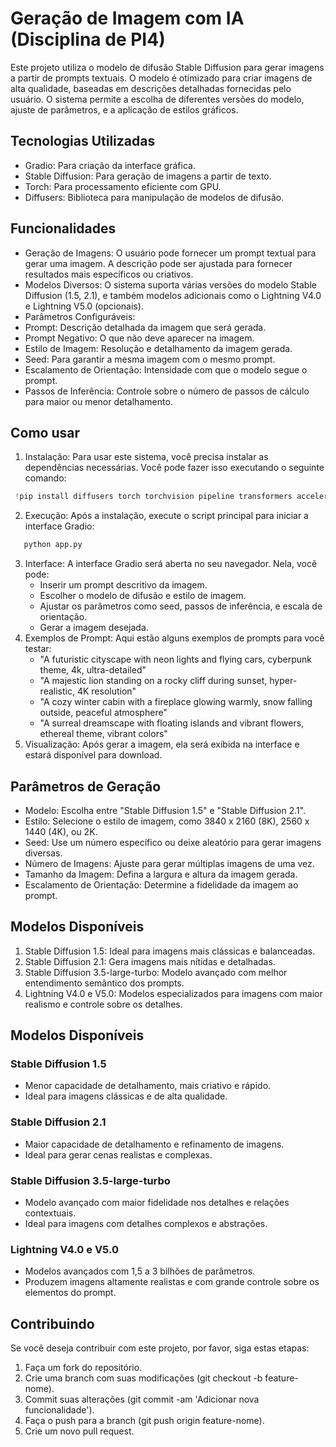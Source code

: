 # Geração de Imagem com IA (Disciplina de PI4)
 
Este projeto utiliza o modelo de difusão Stable Diffusion para gerar imagens a partir de prompts textuais. O modelo é otimizado para criar imagens de alta qualidade, baseadas em descrições detalhadas fornecidas pelo usuário. O sistema permite a escolha de diferentes versões do modelo, ajuste de parâmetros, e a aplicação de estilos gráficos.

## Tecnologias Utilizadas

- Gradio: Para criação da interface gráfica.
- Stable Diffusion: Para geração de imagens a partir de texto.
- Torch: Para processamento eficiente com GPU.
- Diffusers: Biblioteca para manipulação de modelos de difusão.

## Funcionalidades

- Geração de Imagens: O usuário pode fornecer um prompt textual para gerar uma imagem. A descrição pode ser ajustada para fornecer resultados mais específicos ou criativos.
- Modelos Diversos: O sistema suporta várias versões do modelo Stable Diffusion (1.5, 2.1), e também modelos adicionais como o Lightning V4.0 e Lightning V5.0 (opcionais).
- Parâmetros Configuráveis:
- Prompt: Descrição detalhada da imagem que será gerada.
- Prompt Negativo: O que não deve aparecer na imagem.
- Estilo de Imagem: Resolução e detalhamento da imagem gerada.
- Seed: Para garantir a mesma imagem com o mesmo prompt.
- Escalamento de Orientação: Intensidade com que o modelo segue o prompt.
- Passos de Inferência: Controle sobre o número de passos de cálculo para maior ou menor detalhamento.

## Como usar 
1. Instalação: Para usar este sistema, você precisa instalar as dependências necessárias. Você pode fazer isso executando o seguinte comando:
 ```python
  !pip install diffusers torch torchvision pipeline transformers accelerate safetensors sentencepiece spaces peft 
  ```
2. Execução: Após a instalação, execute o script principal para iniciar a interface Gradio:
```python
   python app.py
```
3. Interface: A interface Gradio será aberta no seu navegador. Nela, você pode:
   - Inserir um prompt descritivo da imagem.
   - Escolher o modelo de difusão e estilo de imagem.
   - Ajustar os parâmetros como seed, passos de inferência, e escala de orientação.
   - Gerar a imagem desejada.
4. Exemplos de Prompt: Aqui estão alguns exemplos de prompts para você testar:
   - "A futuristic cityscape with neon lights and flying cars, cyberpunk theme, 4k, ultra-detailed"
   - "A majestic lion standing on a rocky cliff during sunset, hyper-realistic, 4K resolution"
   - "A cozy winter cabin with a fireplace glowing warmly, snow falling outside, peaceful atmosphere"
   - "A surreal dreamscape with floating islands and vibrant flowers, ethereal theme, vibrant colors"
5. Visualização: Após gerar a imagem, ela será exibida na interface e estará disponível para download.
## Parâmetros de Geração

- Modelo: Escolha entre "Stable Diffusion 1.5" e "Stable Diffusion 2.1".
- Estilo: Selecione o estilo de imagem, como 3840 x 2160 (8K), 2560 x 1440 (4K), ou 2K.
- Seed: Use um número específico ou deixe aleatório para gerar imagens diversas.
- Número de Imagens: Ajuste para gerar múltiplas imagens de uma vez.
- Tamanho da Imagem: Defina a largura e altura da imagem gerada.
- Escalamento de Orientação: Determine a fidelidade da imagem ao prompt.

## Modelos Disponíveis
1. Stable Diffusion 1.5: Ideal para imagens mais clássicas e balanceadas.
2. Stable Diffusion 2.1: Gera imagens mais nítidas e detalhadas.
3. Stable Diffusion 3.5-large-turbo: Modelo avançado com melhor entendimento semântico dos prompts.
4. Lightning V4.0 e V5.0: Modelos especializados para imagens com maior realismo e controle sobre os detalhes.

## Modelos Disponíveis

### Stable Diffusion 1.5
- Menor capacidade de detalhamento, mais criativo e rápido.
- Ideal para imagens clássicas e de alta qualidade.
### Stable Diffusion 2.1
- Maior capacidade de detalhamento e refinamento de imagens.
- Ideal para gerar cenas realistas e complexas.
### Stable Diffusion 3.5-large-turbo
- Modelo avançado com maior fidelidade nos detalhes e relações contextuais.
- Ideal para imagens com detalhes complexos e abstrações.
### Lightning V4.0 e V5.0
- Modelos avançados com 1,5 a 3 bilhões de parâmetros.
- Produzem imagens altamente realistas e com grande controle sobre os elementos do prompt.

## Contribuindo
Se você deseja contribuir com este projeto, por favor, siga estas etapas:

1. Faça um fork do repositório.
2. Crie uma branch com suas modificações (git checkout -b feature-nome).
3. Commit suas alterações (git commit -am 'Adicionar nova funcionalidade').
4. Faça o push para a branch (git push origin feature-nome).
5. Crie um novo pull request.
